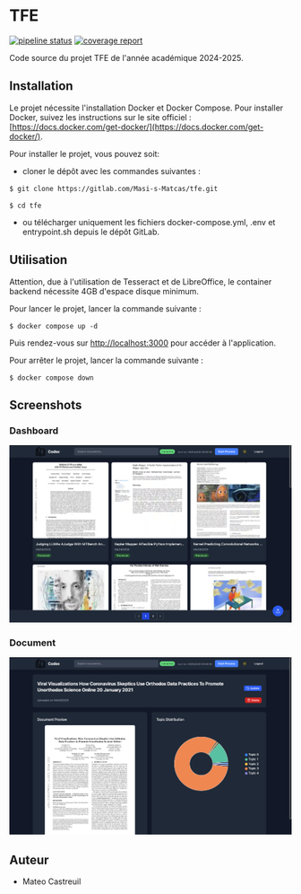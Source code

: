 # TFE

[![pipeline status](https://gitlab.com/Masi-s-Matcas/tfe/badges/main/pipeline.svg)](https://gitlab.com/Masi-s-Matcas/tfe/-/commits/main) [![coverage report](https://gitlab.com/Masi-s-Matcas/tfe/badges/main/coverage.svg)](https://gitlab.com/Masi-s-Matcas/tfe/-/commits/main)

Code source du projet TFE de l'année académique 2024-2025.

## Installation

Le projet nécessite l'installation Docker et Docker Compose. Pour installer Docker, suivez les instructions sur le site officiel : [https://docs.docker.com/get-docker/](https://docs.docker.com/get-docker/).

Pour installer le projet, vous pouvez soit:

- cloner le dépôt avec les commandes suivantes :

```console
$ git clone https://gitlab.com/Masi-s-Matcas/tfe.git
```

```console
$ cd tfe
```

- ou télécharger uniquement les fichiers docker-compose.yml, .env et entrypoint.sh depuis le dépôt GitLab.

## Utilisation

Attention, due à l'utilisation de Tesseract et de LibreOffice, le container backend nécessite 4GB d'espace disque minimum.

Pour lancer le projet, lancer la commande suivante :

```console
$ docker compose up -d
```

Puis rendez-vous sur [http://localhost:3000](http://localhost:3000) pour accéder à l'application.

Pour arrêter le projet, lancer la commande suivante :

```console
$ docker compose down
```

## Screenshots

### Dashboard

![Dashboard](doc/images/dashboard.png)

### Document

![Document detail](doc/images/document_detail.png)

## Auteur

- Mateo Castreuil
